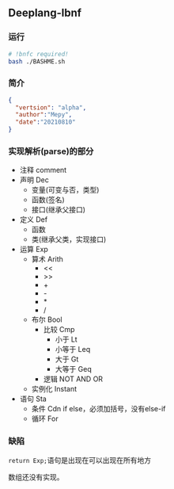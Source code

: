 ## Deeplang-lbnf
### 运行
```bash
# !bnfc required!
bash ./BASHME.sh
```
### 简介
```json
{
  "vertsion": "alpha",
  "author":"Mepy",
  "date":"20210810"
}
```
### 实现解析(parse)的部分
- 注释 comment
- 声明 Dec
  - 变量(可变与否，类型)
  - 函数(签名)
  - 接口(继承父接口)
- 定义 Def
  - 函数
  - 类(继承父类，实现接口)
- 运算 Exp
  - 算术 Arith
    - \<\<
    - \>\>
    - \+
    - \-
    - \*
    - \/
  - 布尔 Bool
    - 比较 Cmp
      - 小于 Lt
      - 小等于 Leq
      - 大于 Gt
      - 大等于 Geq
    - 逻辑 NOT AND OR
  - 实例化 Instant
- 语句 Sta
  - 条件 Cdn
    if else，必须加括号，没有else-if
  - 循环 For
### 缺陷
```return Exp;```语句是出现在可以出现在所有地方

数组还没有实现。